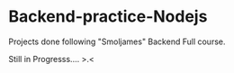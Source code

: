 # Backend-practice-Nodejs
Projects done following "Smoljames" Backend Full course. 

Still in Progresss.... >.<

